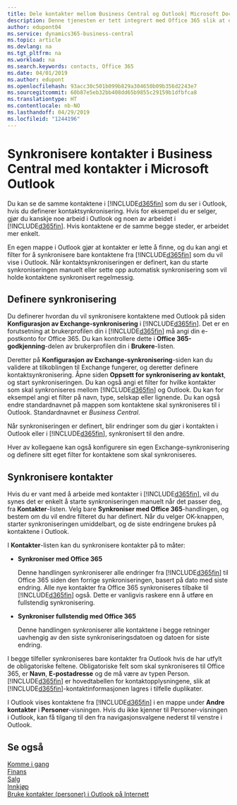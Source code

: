 ```yaml
---
title: Dele kontakter mellom Business Central og Outlook| Microsoft Docs
description: Denne tjenesten er tett integrert med Office 365 slik at du kan dele kontakter mellom Outlook og Business Central.
author: edupont04
ms.service: dynamics365-business-central
ms.topic: article
ms.devlang: na
ms.tgt_pltfrm: na
ms.workload: na
ms.search.keywords: contacts, Office 365
ms.date: 04/01/2019
ms.author: edupont
ms.openlocfilehash: 93acc30c501b099b829a304650b09b356d2243e7
ms.sourcegitcommit: 60b87e5eb32bb408dd65b9855c29159b1dfbfca8
ms.translationtype: HT
ms.contentlocale: nb-NO
ms.lasthandoff: 04/29/2019
ms.locfileid: "1244196"
---
```

# <a name="synchronize-contacts-in-business-central-with-contacts-in-microsoft-outlook"></a>Synkronisere kontakter i Business Central med kontakter i Microsoft Outlook
Du kan se de samme kontaktene i [!INCLUDE[d365fin](includes/d365fin_md.md)] som du ser i Outlook, hvis du definerer kontaktsynkronisering. Hvis for eksempel du er selger, gjør du kanskje noe arbeid i Outlook og noen av arbeidet i [!INCLUDE[d365fin](includes/d365fin_md.md)]. Hvis kontaktene er de samme begge steder, er arbeidet mer enkelt.  

En egen mappe i Outlook gjør at kontakter er lette å finne, og du kan angi et filter for å synkronisere bare kontaktene fra [!INCLUDE[d365fin](includes/d365fin_md.md)] som du vil vise i Outlook. Når kontaktsynkroniseringen er definert, kan du starte synkroniseringen manuelt eller sette opp automatisk synkronisering som vil holde kontaktene synkronisert regelmessig.  

## <a name="set-up-synchronization"></a>Definere synkronisering
Du definerer hvordan du vil synkronisere kontaktene med Outlook på siden **Konfigurasjon av Exchange-synkronisering** i [!INCLUDE[d365fin](includes/d365fin_md.md)]. Det er en forutsetning at brukerprofilen din i [!INCLUDE[d365fin](includes/d365fin_md.md)] må angi din e-postkonto for Office 365. Du kan kontrollere dette i **Office 365-godkjenning**-delen av brukerprofilen din i **Brukere**-listen.  

Deretter på **Konfigurasjon av Exchange-synkronisering**-siden kan du validere at tilkoblingen til Exchange fungerer, og deretter definere kontaktsynkronisering. Åpne siden **Oppsett for synkronisering av kontakt**, og start synkroniseringen. Du kan også angi et filter for hvilke kontakter som skal synkroniseres mellom [!INCLUDE[d365fin](includes/d365fin_md.md)] og Outlook. Du kan for eksempel angi et filter på navn, type, selskap eller lignende. Du kan også endre standardnavnet på mappen som kontaktene skal synkroniseres til i Outlook. Standardnavnet er *Business Central*.  

Når synkroniseringen er definert, blir endringer som du gjør i kontakten i Outlook eller i [!INCLUDE[d365fin](includes/d365fin_md.md)], synkronisert til den andre.  

Hver av kollegaene kan også konfigurere sin egen Exchange-synkronisering og definere sitt eget filter for kontaktene som skal synkroniseres.  

## <a name="synchronize-contacts"></a>Synkronisere kontakter
Hvis du er vant med å arbeide med kontakter i [!INCLUDE[d365fin](includes/d365fin_md.md)], vil du synes det er enkelt å starte synkroniseringen manuelt når det passer deg, fra **Kontakter**-listen. Velg bare **Synkroniser med Office 365**-handlingen, og bestem om du vil endre filteret du har definert. Når du velger OK-knappen, starter synkroniseringen umiddelbart, og de siste endringene brukes på kontaktene i Outlook.  

I **Kontakter**-listen kan du synkronisere kontakter på to måter:

* **Synkroniser med Office 365**

  Denne handlingen synkroniserer alle endringer fra [!INCLUDE[d365fin](includes/d365fin_md.md)] til Office 365 siden den forrige synkroniseringen, basert på dato med siste endring. Alle nye kontakter fra Office 365 synkroniseres tilbake til [!INCLUDE[d365fin](includes/d365fin_md.md)] også. Dette er vanligvis raskere enn å utføre en fullstendig synkronisering.  

* **Synkroniser fullstendig med Office 365**

  Denne handlingen synkroniserer alle kontaktene i begge retninger uavhengig av den siste synkroniseringsdatoen og datoen for siste endring.  

I begge tilfeller synkroniseres bare kontakter fra Outlook hvis de har utfylt de obligatoriske feltene. Obligatoriske felt som skal synkroniseres til Office 365, er **Navn**, **E-postadresse** og de må være av typen Person. [!INCLUDE[d365fin](includes/d365fin_md.md)] er hovedtabellen for kontaktopplysningene, slik at [!INCLUDE[d365fin](includes/d365fin_md.md)]-kontaktinformasjonen lagres i tilfelle duplikater.  

I Outlook vises kontaktene fra [!INCLUDE[d365fin](includes/d365fin_md.md)] i en mappe under **Andre kontakter** i **Personer**-visningen. Hvis du ikke kjenner til Personer-visningen i Outlook, kan få tilgang til den fra navigasjonsvalgene nederst til venstre i Outlook.  

## <a name="see-also"></a>Se også
[Komme i gang](product-get-started.md)  
[Finans](finance.md)  
[Salg](sales-manage-sales.md)  
[Innkjøp](purchasing-manage-purchasing.md)  
[Bruke kontakter (personer) i Outlook på Internett](https://support.office.com/en-us/article/Using-contacts-People-in-Outlook-on-the-web-1e3438c7-26b2-420c-87de-3cea9d31b5cb?appver=OWB150)  
